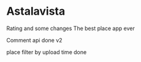 # Astalavista












Rating and some changes
The best place app ever

Comment api done v2











place filter by upload time done
